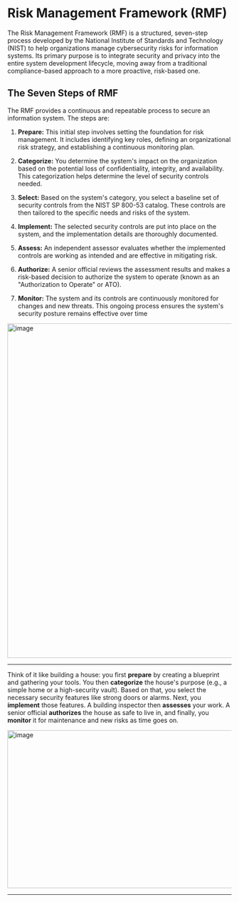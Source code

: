 # **Risk Management Framework (RMF)**
The Risk Management Framework (RMF) is a structured, seven-step process developed by the National Institute of Standards and Technology (NIST) 
to help organizations manage cybersecurity risks for information systems. Its primary purpose is to integrate security and privacy into the
entire system development lifecycle, moving away from a traditional compliance-based approach to a more proactive, risk-based one.  

## **The Seven Steps of RMF**  
The RMF provides a continuous and repeatable process to secure an information system. The steps are:  
1. **Prepare:** This initial step involves setting the foundation for risk management. It includes identifying key roles, defining an organizational risk strategy, and establishing a continuous monitoring plan.

2. **Categorize:** You determine the system's impact on the organization based on the potential loss of confidentiality, integrity, and availability. This categorization helps determine the level of security controls needed.

3. **Select:** Based on the system's category, you select a baseline set of security controls from the NIST SP 800-53 catalog. These controls are then tailored to the specific needs and risks of the system.

4. **Implement:** The selected security controls are put into place on the system, and the implementation details are thoroughly documented.

5. **Assess:** An independent assessor evaluates whether the implemented controls are working as intended and are effective in mitigating risk.

6. **Authorize:** A senior official reviews the assessment results and makes a risk-based decision to authorize the system to operate (known as an "Authorization to Operate" or ATO).

7. **Monitor:** The system and its controls are continuously monitored for changes and new threats. This ongoing process ensures the system's security posture remains effective over time

<img width="800" height="750" alt="image" src="https://github.com/user-attachments/assets/26fc0129-ed40-40b5-aacf-3f0daa78006b" />

---
Think of it like building a house: you first **prepare** by creating a blueprint and gathering your tools. You then **categorize** the house's purpose 
(e.g., a simple home or a high-security vault). Based on that, you select the necessary security features like strong doors or alarms. Next, you **implement**
those features. A building inspector then **assesses** your work. A senior official **authorizes** the house as safe to live in, and finally, you **monitor** it for 
maintenance and new risks as time goes on.   
  
<img width="795" height="354" alt="image" src="https://github.com/user-attachments/assets/1ddb146c-c765-460c-a0c4-a4032986ecde" />

---
 

  
